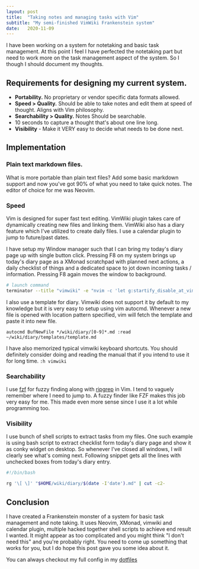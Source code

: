 ```yaml
---
layout: post
title:  "Taking notes and managing tasks with Vim"
subtitle: "My semi-finished VimWiki Frankenstein system"
date:   2020-11-09
---
```



I have been working on a system for notetaking and basic task management. At this point I feel I have perfected the notetaking part but need to work more on the task management aspect of the system. So I though I should document my thoughts.

## Requirements for designing my current system.

- **Portability.** No proprietary or vendor specific data formats allowed.
- **Speed > Quality.** Should be able to take notes and edit them at speed of thought. Aligns with Vim philosophy.
- **Searchability > Quality.** Notes Should be searchable.
- 10 seconds to capture a thought that's about one line long.
- **Visibility** - Make it VERY easy to decide what needs to be done next.


## Implementation
### Plain text markdown files.
What is more portable than plain text files? Add some basic markdown support and now you've got 90% of what you need to take quick notes. The editor of choice for me was Neovim.

### Speed
Vim is designed for super fast text editing. VimWiki plugin takes care of dynamically creating new files and linking them.
VimWiki also has a diary feature which I've utilized to create daily files. I use a calendar plugin to jump to future/past dates.

I have setup my Window manager such that I can bring my today's diary page up with single button click. Pressing F8 on my system brings up today's diary page as a XMonad scratchpad with planned next actions, a daily checklist of things and a dedicated space to jot down incoming tasks / information. Pressing F8 again moves the window to background.

```bash
# launch command
terminator --title "vimwiki" -e "nvim -c 'let g:startify_disable_at_vimenter = 1' +VimwikiMakeDiaryNote"
```

I also use a template for diary. Vimwiki does not support it by default to my knowledge but it is very easy to setup using vim autocmd. Whenever a new file is opened with location pattern specified, vim will fetch the template and paste it into new file.

```vim
autocmd BufNewFile */wiki/diary/[0-9]*.md :read ~/wiki/diary/templates/template.md
```

I have also memorized typical vimwiki keyboard shortcuts. You should definitely consider doing and reading the manual that if you intend to use it for long time. `:h vimwiki`

### Searchability
I use [fzf](https://github.com/junegunn/fzf.vim) for fuzzy finding along with [ripgrep](https://github.com/BurntSushi/ripgrep) in Vim. I tend to vaguely remember where I need to jump to. A fuzzy finder like FZF makes this job very easy for me. This made even more sense since I use it a lot while programming too.

### Visibility
I use bunch of shell scripts to extract tasks from my files. One such example is using bash script to extract checklist form today's diary page and show it as conky widget on desktop. So whenever I've closed all windows, I will clearly see what's coming next. Following snippet gets all the lines with unchecked boxes from today's diary entry.

```bash
#!/bin/bash

rg '\[ \]' "$HOME/wiki/diary/$(date -I'date').md" | cut -c2-
```


## Conclusion
I have created a Frankenstein monster of a system for basic task management and note taking. It uses Neovim, XMonad, vimwiki and calendar plugin, multiple hacked together shell scripts to achieve end result I wanted. It might appear as too complicated and you might think "I don't need this" and you're probably right. You need to come up something that works for you, but I do hope this post gave you some idea about it.

You can always checkout my full config in my [dotfiles](https://github.com/ankush/dotfiles/)

